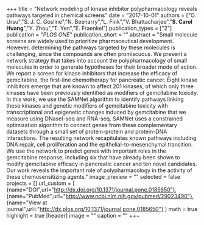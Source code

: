 +++
title = "Network modeling of kinase inhibitor polypharmacology reveals pathways targeted in chemical screens"
date = "2017-10-01"
authors = ["O. Ursu","S. J. C. Gosline","N. Beeharry","L. Fink","V. Bhattacharjee","**S. Carol Huang**","Y. Zhou","T. Yen","E. Fraenkel"]
publication_types = ["2"]
publication = "_PLOS ONE_"
publication_short = ""
abstract = "Small molecule screens are widely used to prioritize pharmaceutical development. However, determining the pathways targeted by these molecules is challenging, since the compounds are often promiscuous. We present a network strategy that takes into account the polypharmacology of small molecules in order to generate hypotheses for their broader mode of action. We report a screen for kinase inhibitors that increase the efficacy of gemcitabine, the first-line chemotherapy for pancreatic cancer. Eight kinase inhibitors emerge that are known to affect 201 kinases, of which only three kinases have been previously identified as modifiers of gemcitabine toxicity. In this work, we use the SAMNet algorithm to identify pathways linking these kinases and genetic modifiers of gemcitabine toxicity with transcriptional and epigenetic changes induced by gemcitabine that we measure using DNaseI-seq and RNA-seq. SAMNet uses a constrained optimization algorithm to connect genes from these complementary datasets through a small set of protein-protein and protein-DNA interactions. The resulting network recapitulates known pathways including DNA repair, cell proliferation and the epithelial-to-mesenchymal transition. We use the network to predict genes with important roles in the gemcitabine response, including six that have already been shown to modify gemcitabine efficacy in pancreatic cancer and ten novel candidates. Our work reveals the important role of polypharmacology in the activity of these chemosensitizing agents."
image_preview = ""
selected = false
projects = []
url_custom = [ {name="DOI",url="http://dx.doi.org/10.1371/journal.pone.0185650"},
{name="PubMed",url="http://www.ncbi.nlm.nih.gov/pubmed/29023490"},
{name="View at journal",url="http://dx.plos.org/10.1371/journal.pone.0185650"}
 ] 
math = true
highlight = true
[header]
image = ""
caption = ""
+++

